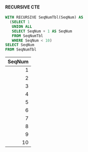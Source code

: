 
#### RECURSIVE CTE  
```sql
WITH RECURSIVE SeqNumTbl(SeqNum) AS 
  (SELECT 1
   UNION ALL
   SELECT SeqNum + 1 AS SeqNum
   FROM SeqNumTbl
   WHERE SeqNum < 10)
SELECT SeqNum 
FROM SeqNumTbl
```  

| SeqNum | 
| ---: | 
| 1 | 
| 2 | 
| 3 | 
| 4 | 
| 5 | 
| 6 | 
| 7 | 
| 8 | 
| 9 | 
| 10 |   